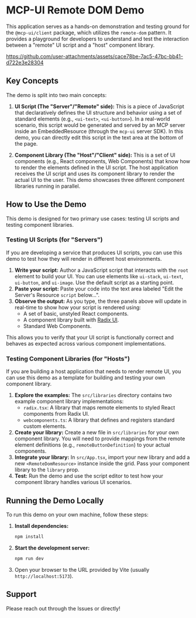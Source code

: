 # MCP-UI Remote DOM Demo

This application serves as a hands-on demonstration and testing ground for the `@mcp-ui/client` package, which utilizes the `remote-dom` pattern. It provides a playground for developers to understand and test the interaction between a "remote" UI script and a "host" component library.

https://github.com/user-attachments/assets/cace78be-7ac5-47bc-bb41-d722e3e28304


## Key Concepts

The demo is split into two main concepts:

1.  **UI Script (The "Server"/"Remote" side):** This is a piece of JavaScript that declaratively defines the UI structure and behavior using a set of standard elements (e.g., `<ui-text>`, `<ui-button>`). In a real-world scenario, this script would be generated and served by an MCP server inside an EmbeddedResource (through the `mcp-ui` server SDK). In this demo, you can directly edit this script in the text area at the bottom of the page.

2.  **Component Library (The "Host"/"Client" side):** This is a set of UI components (e.g., React components, Web Components) that know how to render the elements defined in the UI script. The host application receives the UI script and uses its component library to render the actual UI to the user. This demo showcases three different component libraries running in parallel.

## How to Use the Demo

This demo is designed for two primary use cases: testing UI scripts and testing component libraries.

### Testing UI Scripts (for "Servers")

If you are developing a service that produces UI scripts, you can use this demo to test how they will render in different host environments.

1.  **Write your script:** Author a JavaScript script that interacts with the `root` element to build your UI. You can use elements like `ui-stack`, `ui-text`, `ui-button`, and `ui-image`. Use the default script as a starting point.
2.  **Paste your script:** Paste your code into the text area labeled "Edit the Server's Resource `script` below...".
3.  **Observe the output:** As you type, the three panels above will update in real-time to show how your script is rendered using:
    *   A set of basic, unstyled React components.
    *   A component library built with [Radix UI](https://www.radix-ui.com/).
    *   Standard Web Components.

This allows you to verify that your UI script is functionally correct and behaves as expected across various component implementations.

### Testing Component Libraries (for "Hosts")

If you are building a host application that needs to render remote UI, you can use this demo as a template for building and testing your own component library.

1.  **Explore the examples:** The `src/libraries` directory contains two example component library implementations:
    *   `radix.tsx`: A library that maps remote elements to styled React components from Radix UI.
    *   `webcomponents.ts`: A library that defines and registers standard custom elements.
2.  **Create your library:** Create a new file in `src/libraries` for your own component library. You will need to provide mappings from the remote element definitions (e.g., `remoteButtonDefinition`) to your actual components.
3.  **Integrate your library:** In `src/App.tsx`, import your new library and add a new `<RemoteDomResource>` instance inside the grid. Pass your component library to the `library` prop.
4.  **Test:** Run the demo and use the script editor to test how your component library handles various UI scenarios.

## Running the Demo Locally

To run this demo on your own machine, follow these steps:

1.  **Install dependencies:**
    ```bash
    npm install
    ```

2.  **Start the development server:**
    ```bash
    npm run dev
    ```

3.  Open your browser to the URL provided by Vite (usually `http://localhost:5173`).

## Support
Please reach out through the Issues or directly!
